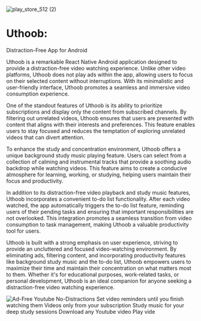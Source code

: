 ![play_store_512 (2)](https://github.com/shubhamchepe/uthoob/assets/34737632/62d966dd-ae68-43e3-9803-aea60a144def)
# Uthoob:


Distraction-Free App for Android

Uthoob is a remarkable React Native Android application designed to provide a distraction-free video watching experience. Unlike other video platforms, Uthoob does not play ads within the app, allowing users to focus on their selected content without interruptions. With its minimalistic and user-friendly interface, Uthoob promotes a seamless and immersive video consumption experience.

One of the standout features of Uthoob is its ability to prioritize subscriptions and display only the content from subscribed channels. By filtering out unrelated videos, Uthoob ensures that users are presented with content that aligns with their interests and preferences. This feature enables users to stay focused and reduces the temptation of exploring unrelated videos that can divert attention.

To enhance the study and concentration environment, Uthoob offers a unique background study music playing feature. Users can select from a collection of calming and instrumental tracks that provide a soothing audio backdrop while watching videos. This feature aims to create a conducive atmosphere for learning, working, or studying, helping users maintain their focus and productivity.

In addition to its distraction-free video playback and study music features, Uthoob incorporates a convenient to-do list functionality. After each video watched, the app automatically triggers the to-do list feature, reminding users of their pending tasks and ensuring that important responsibilities are not overlooked. This integration promotes a seamless transition from video consumption to task management, making Uthoob a valuable productivity tool for users.

Uthoob is built with a strong emphasis on user experience, striving to provide an uncluttered and focused video-watching environment. By eliminating ads, filtering content, and incorporating productivity features like background study music and the to-do list, Uthoob empowers users to maximize their time and maintain their concentration on what matters most to them. Whether it's for educational purposes, work-related tasks, or personal development, Uthoob is an ideal companion for anyone seeking a distraction-free video watching experience.


![Ad-Free Youtube No-Distractions Set video reminders until you finish watching them Videos only from your subscription Study music for your deep study sessions Download any Youtube video Play vide](https://github.com/shubhamchepe/uthoob/assets/34737632/5e90d130-ae9a-421a-9a67-05f97b3e80ad)
